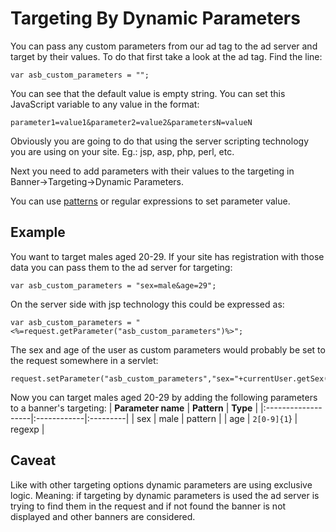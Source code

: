 # Targeting By Dynamic Parameters #

You can pass any custom parameters from our ad tag to the ad server and target by their values.
To do that first take a look at the ad tag. Find the line:
```
var asb_custom_parameters = "";
```
You can see that the default value is empty string. You can set this JavaScript variable to any value in the format:
```
parameter1=value1&parameter2=value2&parametersN=valueN
```
Obviously you are going to do that using the server scripting technology you are using on your site. Eg.: jsp, asp, php, perl, etc.

Next you need to add parameters with their values to the targeting in Banner->Targeting->Dynamic Parameters.

You can use [patterns](http://code.google.com/p/asb-myads/wiki/patterns) or regular expressions to set parameter value.

## Example ##

You want to target males aged 20-29. If your site has registration with those data you can pass them to the ad server for targeting:
```
var asb_custom_parameters = "sex=male&age=29";
```
On the server side with jsp technology this could be expressed as:
```
var asb_custom_parameters = "<%=request.getParameter("asb_custom_parameters")%>";
```
The sex and age of the user as custom parameters would probably be set to the request somewhere in a servlet:
```
request.setParameter("asb_custom_parameters","sex="+currentUser.getSex()+"&age="+currentUser.getAge());
```

Now you can target males aged 20-29 by adding the following parameters to a banner's targeting:
| **Parameter name** | **Pattern** | **Type** |
|:-------------------|:------------|:---------|
| sex                | male        | pattern  |
| age                | `2[0-9]{1`} | regexp   |


## Caveat ##
Like with other targeting options dynamic parameters are using exclusive logic. Meaning: if targeting by dynamic parameters is used the ad server is trying to find them in the request and if not found the banner is not displayed and other banners are considered.